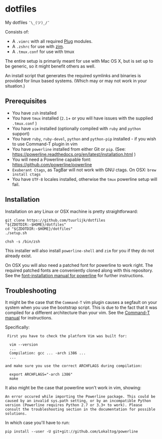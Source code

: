 dotfiles
========

My dotfiles `¯\_(ツ)_/¯`

Consists of:
* A `.vimrc` with all required [Plug](https://github.com/junegunn/vim-plug) modules.
* A `.zshrc` for use with [zim](https://github.com/Eriner/zim).
* A `.tmux.conf` for use with tmux

The entire setup is primarily meant for use with Mac OS X, but is set up to be generic, so it might benefit others as well.

An install script that generates the required symlinks and binaries is provided
for linux based systems. (Which may or may not work in your situation.)

## Prerequisites
* You have `zsh` installed
* You have `tmux` installed (`2.1`+ or you will have issues with the supplied
		`.tmux.conf` )
* You have `vim` installed (optionally compiled with `ruby` and `python` support)
* You have `ruby`, `ruby-devel`, `python` and `python-pip` installed - if you wish to use Command-T plugin in vim
* You have `powerline` installed from either Git or `pip`. (See: 
		https://powerline.readthedocs.org/en/latest/installation.html )
* You will need a Powerline capable font: https://github.com/powerline/powerline
* `Exuberant Ctags`, as TagBar will not work with GNU ctags. On OSX: `brew install ctags`
* You have `UTF-8` locales installed, otherwise the `tmux` powerline setup will
fail.

## Installation
Installation on any Linux or OSX machine is pretty straightforward:

```
git clone https://github.com/tuurlijk/dotfiles "${ZDOTDIR:-$HOME}/dotfiles"
cd "${ZDOTDIR:-$HOME}/dotfiles"
./setup.sh

chsh -s /bin/zsh
```

This installer will also install `powerline-shell` and `zim` for you if they
do not already exist.

On OSX you will also need a patched font for powerline to work right. The
required patched fonts are conveniently cloned along with this repository.
See the [font-installation manual for
powerline](https://powerline.readthedocs.org/en/latest/installation/linux.html#font-installation) for further instructions.

## Troubleshooting
It might be the case that the `Command-T` vim plugin causes a segfault on your system when you use the bootstrap script.
This is due to the fact that it was compiled for a different architecture than your vim.
See the [Command-T manual](http://git.wincent.com/command-t.git/blob_plain/HEAD:/doc/command-t.txt) for instructions.

Specifically:

````
 First you have to check the platform Vim was built for:

  vim --version
  ...
  Compilation: gcc ... -arch i386 ...
  ...

and make sure you use the correct ARCHFLAGS during compilation:

  export ARCHFLAGS="-arch i386"
  make
````
It also might be the case that powerline won't work in vim, showing:
````
An error occured while importing the Powerline package. This could be caused by an invalid sys.path setting, or by an incompatible Python version (Powerline requires Python 2.7 or 3.3+ to work). Please consult the troubleshooting section in the documentation for possible solutions.
````
In which case you'll have to run:
````
pip install --user -U git+git://github.com/Lokaltog/powerline
````
